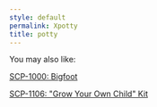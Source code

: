 ```yaml
---
style: default
permalink: Xpotty
title: potty
---
```

You may also like:

[SCP-1000: Bigfoot](http://scp-wiki.net/scp-1000)

[SCP-1106: "Grow Your Own Child" Kit](http://scp-wiki.net/scp-1106)
